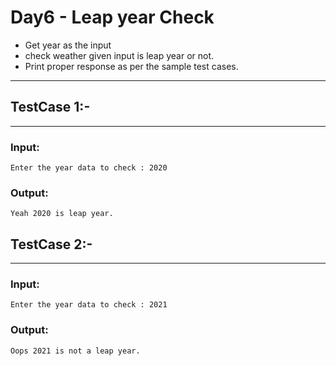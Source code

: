 # Day6 - Leap year Check

- Get year as the input
- check weather given input is leap year or not.
- Print proper response as per the sample test cases.

---
## TestCase 1:-
---
### Input:
```
Enter the year data to check : 2020
```
### Output:
```
Yeah 2020 is leap year.
```

## TestCase 2:-
---
### Input:
```
Enter the year data to check : 2021
```
### Output:
```
Oops 2021 is not a leap year.
```